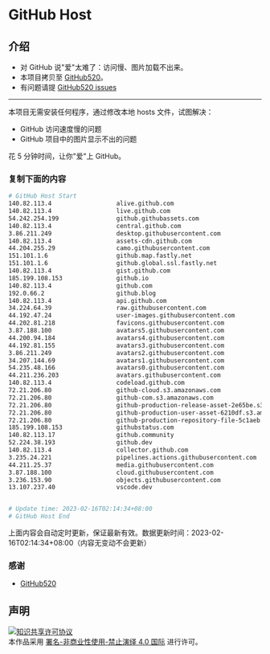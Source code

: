 # GitHub Host
## 介绍
- 对 GitHub 说"爱"太难了：访问慢、图片加载不出来。
- 本项目拷贝至 [GitHub520](https://github.com/521xueweihan/GitHub520)。
- 有问题请提 [GitHub520 issues](https://github.com/521xueweihan/GitHub520/issues/new)

---

本项目无需安装任何程序，通过修改本地 hosts 文件，试图解决：
- GitHub 访问速度慢的问题
- GitHub 项目中的图片显示不出的问题

花 5 分钟时间，让你"爱"上 GitHub。

### 复制下面的内容
```bash
# GitHub Host Start
140.82.113.4                  alive.github.com
140.82.113.4                  live.github.com
54.242.254.199                github.githubassets.com
140.82.113.4                  central.github.com
3.86.211.249                  desktop.githubusercontent.com
140.82.113.4                  assets-cdn.github.com
44.204.255.29                 camo.githubusercontent.com
151.101.1.6                   github.map.fastly.net
151.101.1.6                   github.global.ssl.fastly.net
140.82.113.4                  gist.github.com
185.199.108.153               github.io
140.82.113.4                  github.com
192.0.66.2                    github.blog
140.82.113.4                  api.github.com
34.224.64.39                  raw.githubusercontent.com
44.192.47.24                  user-images.githubusercontent.com
44.202.81.218                 favicons.githubusercontent.com
3.87.188.100                  avatars5.githubusercontent.com
44.200.94.184                 avatars4.githubusercontent.com
44.192.81.155                 avatars3.githubusercontent.com
3.86.211.249                  avatars2.githubusercontent.com
34.207.144.69                 avatars1.githubusercontent.com
54.235.48.166                 avatars0.githubusercontent.com
44.211.236.203                avatars.githubusercontent.com
140.82.113.4                  codeload.github.com
72.21.206.80                  github-cloud.s3.amazonaws.com
72.21.206.80                  github-com.s3.amazonaws.com
72.21.206.80                  github-production-release-asset-2e65be.s3.amazonaws.com
72.21.206.80                  github-production-user-asset-6210df.s3.amazonaws.com
72.21.206.80                  github-production-repository-file-5c1aeb.s3.amazonaws.com
185.199.108.153               githubstatus.com
140.82.113.17                 github.community
52.224.38.193                 github.dev
140.82.113.4                  collector.github.com
3.235.24.221                  pipelines.actions.githubusercontent.com
44.211.25.37                  media.githubusercontent.com
3.87.188.100                  cloud.githubusercontent.com
3.236.153.90                  objects.githubusercontent.com
13.107.237.40                 vscode.dev


# Update time: 2023-02-16T02:14:34+08:00
# GitHub Host End

```
上面内容会自动定时更新，保证最新有效。数据更新时间：2023-02-16T02:14:34+08:00（内容无变动不会更新）

### 感谢

- [GitHub520](https://github.com/521xueweihan/GitHub520)

## 声明
<a rel="license" href="https://creativecommons.org/licenses/by-nc-nd/4.0/deed.zh"><img alt="知识共享许可协议" style="border-width: 0" src="https://licensebuttons.net/l/by-nc-nd/4.0/88x31.png"></a><br>本作品采用 <a rel="license" href="https://creativecommons.org/licenses/by-nc-nd/4.0/deed.zh">署名-非商业性使用-禁止演绎 4.0 国际</a> 进行许可。